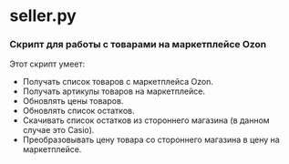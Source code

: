 # seller.py
### Скрипт для работы с товарами на маркетплейсе Ozon
Этот скрипт умеет:
- Получать список товаров с маркетплейса Ozon.
- Получать артикулы товаров на маркетплейсе.
- Обновлять цены товаров.
- Обновлять список остатков.
- Скачивать список остатков из стороннего магазина (в данном случае это Casio).
- Преобразовывать цену товара со стороннего магазина в цену на маркетплейсе.
